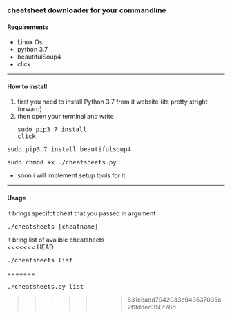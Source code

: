 ### cheatsheet downloader for your commandline
#### Requirements
- Linux Os
- python 3.7
- beautifulSoup4
- click
____
#### How to install 
1. first you need to install Python 3.7 from it website (its pretty stright forward)
2. then open your terminal and write <pre>sudo pip3.7 install click</pre>
 <pre>sudo pip3.7 install beautifulsoup4</pre>
 <pre>sudo chmod +x ./cheatsheets.py</pre>

* soon i will implement setup tools for it
----
#### Usage
 
 it brings specifct cheat that you passed in argument
 <br>
<pre>./cheatsheets [cheatname] </pre>

it bring list of avalible cheatsheets
<br>
<<<<<<< HEAD
<pre>./cheatsheets list </pre>
=======
<pre>./cheatsheets.py list </pre>
>>>>>>> 831ceadd7942033c943537035a2f9dded350f76d
